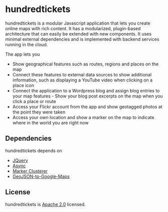 # hundredtickets
hundredtickets is a modular Javascript application that lets you create online maps with rich content. It has a modularized, plugin-based architecture that can easily be extended with new components. It uses minimal external dependencies and is implemented with backend services running in the cloud.

The app lets you 
- Show geographical features such as routes, regions and places on the map
- Connect these features to external data sources to show additional information, such as displaying a YouTube video when clicking on a place icon
- Connect the application to a Wordpress blog and assign blog entries to your map features - Show your blog post excerpts on the map when you click a place or route
- Access your Flickr account from the app and show geotagged photos at the point they were taken
- Access your own location and show a marker on the map to indicate where in the world you are right now

## Dependencies
hundredtickets depends on
- [JQuery](http://jquery.com/)
- [Async](https://github.com/caolan/async)
- [Marker Clusterer](https://github.com/googlemaps/js-marker-clusterer)
- [GeoJSON-to-Google-Maps](https://github.com/maxogden/GeoJSON-to-Google-Maps)

## License
hundredtickets is [Apache 2.0](README.MD) licensed.
